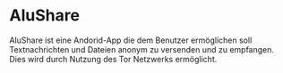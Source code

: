 # AluShare

AluShare ist eine Andorid-App die dem Benutzer ermöglichen soll
Textnachrichten und Dateien anonym zu versenden und zu empfangen.
Dies wird durch Nutzung des Tor Netzwerks ermöglicht.
